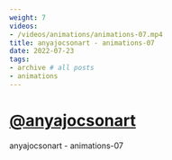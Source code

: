 ```yaml
---
weight: 7
videos:
- /videos/animations/animations-07.mp4
title: anyajocsonart - animations-07
date: 2022-07-23
tags:
- archive # all posts
- animations
---
```


# [@anyajocsonart](https://www.instagram.com/anyajocsonart/)

anyajocsonart - animations-07
